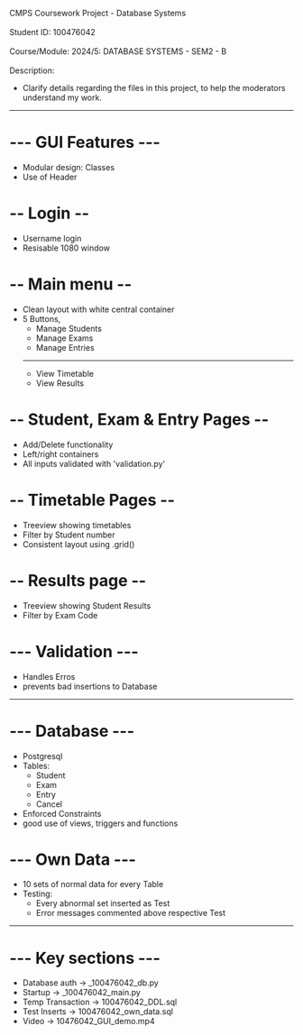CMPS Coursework Project - Database Systems
<br></br>
Student ID: 100476042
<br></br>
Course/Module: 2024/5: DATABASE SYSTEMS - SEM2 - B
<br></br>
Description: 
- Clarify details regarding the files in this project, to help the moderators understand my work.

---

# --- GUI Features ---
- Modular design: Classes
- Use of Header

# -- Login --
- Username login
- Resisable 1080 window

# -- Main menu --
- Clean layout with white central container
- 5 Buttons,
    - Manage Students
    - Manage Exams
    - Manage Entries
    ---
    - View Timetable
    - View Results

# -- Student, Exam & Entry Pages --
- Add/Delete functionality
- Left/right containers
- All inputs validated with 'validation.py'

# -- Timetable Pages --
- Treeview showing timetables
- Filter by Student number
- Consistent layout using .grid()

# -- Results page --
- Treeview showing Student Results
- Filter by Exam Code

# --- Validation ---
- Handles Erros
- prevents bad insertions to Database

--------

# --- Database ---
- Postgresql
- Tables:
    - Student
    - Exam
    - Entry
    - Cancel
- Enforced Constraints
- good use of views, triggers and functions

# --- Own Data ---
- 10 sets of normal data for every Table
- Testing:
    - Every abnormal set inserted as Test
    - Error messages commented above respective Test

---------

# --- Key sections ---
- Database auth -> _100476042_db.py
- Startup -> _100476042_main.py
- Temp Transaction -> 100476042_DDL.sql
- Test Inserts -> 100476042_own_data.sql
- Video -> 10476042_GUI_demo.mp4
